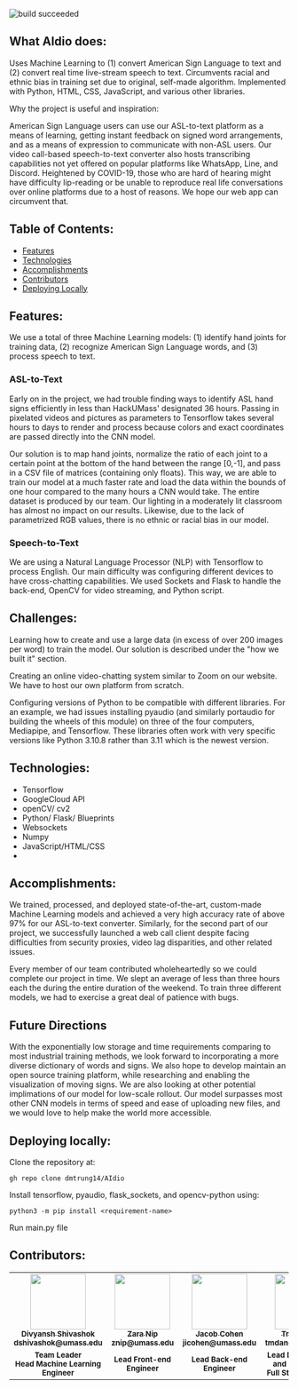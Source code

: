![build succeeded](https://img.shields.io/badge/build-succeeded-brightgreen.svg)
## What AIdio does:

Uses Machine Learning to (1) convert American Sign Language to text and (2) convert real time live-stream speech to text. Circumvents racial and ethnic bias in training set due to original, self-made algorithm. Implemented with Python, HTML, CSS, JavaScript, and various other libraries.


Why the project is useful and inspiration:

American Sign Language users can use our ASL-to-text platform as a means of learning, getting instant feedback on signed word arrangements, and as a means of expression to communicate with non-ASL users. Our video call-based speech-to-text converter also hosts transcribing capabilities not yet offered on popular platforms like WhatsApp, Line, and Discord. Heightened by COVID-19, those who are hard of hearing might have difficulty lip-reading or be unable to reproduce real life conversations over online platforms due to a host of reasons. We hope our web app can circumvent that.

## Table of Contents:
- [Features](#features)
- [Technologies](#technologies)
- [Accomplishments](#accomplishment)
- [Contributors](#contributors)
- [Deploying Locally](#deployment)
## Features: 

We use a total of three Machine Learning models: (1) identify hand joints for training data, (2) recognize American Sign Language words, and (3) process speech to text.

### ASL-to-Text

Early on in the project, we had trouble finding ways to identify ASL hand signs efficiently in less than HackUMass' designated 36 hours. Passing in pixelated videos and pictures as parameters to Tensorflow takes several hours to days to render and process because colors and exact coordinates are passed directly into the CNN model.

Our solution is to map hand joints, normalize the ratio of each joint to a certain point at the bottom of the hand between the range [0,-1], and pass in a CSV file of matrices (containing only floats). This way, we are able to train our model at a much faster rate and load the data within the bounds of one hour compared to the many hours a CNN would take. The entire dataset is produced by our team. Our lighting in a moderately lit classroom has almost no impact on our results. Likewise, due to the lack of parametrized RGB values, there is no ethnic or racial bias in our model.

### Speech-to-Text

We are using a Natural Language Processor (NLP) with Tensorflow to process English. Our main difficulty was configuring different devices to have cross-chatting capabilities. We used Sockets and Flask to handle the back-end, OpenCV for video streaming, and Python script.


## Challenges:

Learning how to create and use a large data (in excess of over 200 images per word) to train the model. Our solution is described under the "how we built it" section.

Creating an online video-chatting system similar to Zoom on our website. We have to host our own platform from scratch.

Configuring versions of Python to be compatible with different libraries. For an example, we had issues installing pyaudio (and similarly portaudio for building the wheels of this module) on three of the four computers, Mediapipe, and Tensorflow. These libraries often work with very specific versions like Python 3.10.8 rather than 3.11 which is the newest version. 

## Technologies:
- Tensorflow
- GoogleCloud API
- openCV/ cv2
- Python/ Flask/ Blueprints
- Websockets
- Numpy
- JavaScript/HTML/CSS
-
## Accomplishments:

We trained, processed, and deployed state-of-the-art, custom-made Machine Learning models and achieved a very high accuracy rate of above 97% for our ASL-to-text converter. Similarly, for the second part of our project, we successfully launched a web call client despite facing difficulties from security proxies, video lag disparities, and other related issues.

Every member of our team contributed wholeheartedly so we could complete our project in time. We slept an average of less than three hours each the during the entire duration of the weekend. To train three different models, we had to exercise a great deal of patience with bugs.

## Future Directions

With the exponentially low storage and time requirements comparing to most industrial training methods, we look forward to incorporating a more diverse dictionary of words and signs. We also hope to develop maintain an open source training platform, while researching and enabling the visualization of moving signs. We are also looking at other potential implimations of our model for low-scale rollout. Our model surpasses most other CNN models in terms of speed and ease of uploading new files, and we would love to help make the world more accessible.


## Deploying locally:

Clone the repository at: 
```
gh repo clone dmtrung14/AIdio
```

Install tensorflow, pyaudio, flask_sockets, and opencv-python using: 
```
python3 -m pip install <requirement-name>
```

Run main.py file

## Contributors:
<table>
  <tr>
    <td align="center"><a href="https://github.com/coolkite"><img src="" width="100px;" alt=""/><br /><sub><b>Divyansh Shivashok </br> dshivashok@umass.edu </b></sub></a></td>
    <td align="center"><a href="https://github.com/zaranip"><img src="" width="100px;" alt=""/><br /><sub><b>Zara Nip </br> znip@umass.edu </b></sub></a></td>
    <td align="center"><a href="https://github.com/Tapugy"><img src="" width="100px;" alt=""/><br /><sub><b>Jacob Cohen </br> jicohen@umass.edu</b></sub></a></td>
    <td align="center"><a href="https://github.com/dmtrung14"><img src="" width="100px;" alt=""/><br /><sub><b>Trung Dang </br> tmdang@umass.edu </b></sub></a></td>
  </tr>
  <tr>
    <td align="center"><sub><b>Team Leader</br>Head Machine Learning Engineer</b></sub></a></td>
    <td align="center"><sub><b>Lead Front-end Engineer</b></sub></a></td>
    <td align="center"><sub><b>Lead Back-end Engineer</b></sub></a></td>
    <td align="center"><sub><b>Lead Data Engineer and Deployment</br>Full Stack Assistant</b></sub></a></td>
  </tr>
</table>
